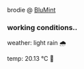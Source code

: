 brodie @ [BluMint](https://www.linkedin.com/company/blumint-io/)

<!--weather_start-->
### working conditions..

weather: light rain 🌧️

temp: 20.13 °C 🥶

<!--weather_end-->
